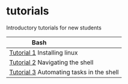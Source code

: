 # tutorials
Introductory tutorials for new students 

|Bash <img width=128/>|                                                   
| ---- |  
| [Tutorial 1](https://github.com/bmd-lab/tutorials/wiki/tutorial-1) Installing linux| 
| [Tutorial 2](https://github.com/bmd-lab/tutorials/wiki/tutorial-2) Navigating the shell| 
| [Tutorial 3](https://github.com/bmd-lab/tutorials/wiki/tutorial-3) Automating tasks in the shell | 
